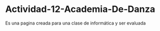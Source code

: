 # Actividad-12-Academia-De-Danza
Es una pagina creada para una clase de informática y ser evaluada 
